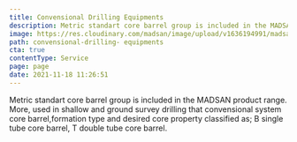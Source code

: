 ```yaml
---
title: Convensional Drilling Equipments
description: Metric standart core barrel group is included in the MADSAN product range.
image: https://res.cloudinary.com/madsan/image/upload/v1636194991/madsan-stock/IMG_3203_glh3fq.jpg
path: convensional-drilling- equipments
cta: true
contentType: Service
page: page
date: 2021-11-18 11:26:51
---
```

Metric standart core barrel group is included in the MADSAN product range. More, used in shallow and ground survey drilling that convensional system core barrel,formation type and desired core property classified as; B single tube core barrel, T double tube core barrel.